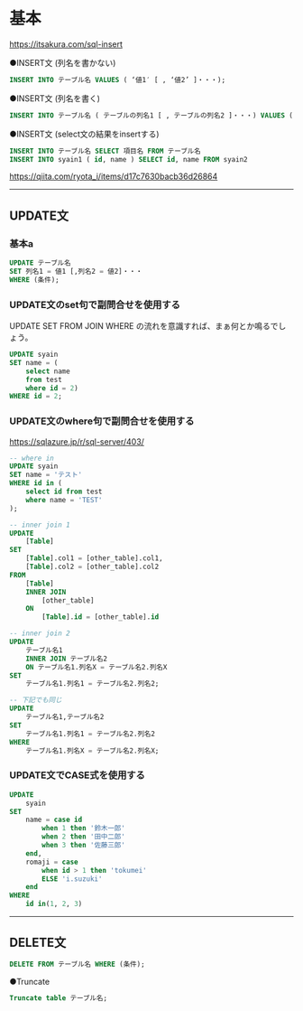 # 基本

<https://itsakura.com/sql-insert>  

●INSERT文 (列名を書かない)  

``` sql
INSERT INTO テーブル名 VALUES ( ‘値1′ [ , ‘値2’ ]・・・);
```

●INSERT文 (列名を書く)

```sql
INSERT INTO テーブル名 ( テーブルの列名1 [ , テーブルの列名2 ]・・・) VALUES ( ‘値1′ [ , ‘値2’ ]・・・);
```

●INSERT文 (select文の結果をinsertする)

```sql
INSERT INTO テーブル名 SELECT 項目名 FROM テーブル名
INSERT INTO syain1 ( id, name ) SELECT id, name FROM syain2
```

<https://qiita.com/ryota_i/items/d17c7630bacb36d26864>  

---

## UPDATE文

### 基本a

```sql
UPDATE テーブル名
SET 列名1 = 値1 [,列名2 = 値2]・・・
WHERE (条件);
```

### UPDATE文のset句で副問合せを使用する

UPDATE SET FROM JOIN WHERE の流れを意識すれば、まぁ何とか鳴るでしょう。  

```sql
UPDATE syain
SET name = (
    select name
    from test
    where id = 2)
WHERE id = 2;
```

### UPDATE文のwhere句で副問合せを使用する

<https://sqlazure.jp/r/sql-server/403/>

```sql
-- where in
UPDATE syain
SET name = 'テスト'
WHERE id in (
    select id from test
    where name = 'TEST'
);

-- inner join 1
UPDATE
    [Table]
SET
    [Table].col1 = [other_table].col1,
    [Table].col2 = [other_table].col2
FROM
    [Table]
    INNER JOIN
        [other_table]
    ON
        [Table].id = [other_table].id

-- inner join 2
UPDATE
    テーブル名1 
    INNER JOIN テーブル名2 
    ON テーブル名1.列名X = テーブル名2.列名X
SET
    テーブル名1.列名1 = テーブル名2.列名2;

-- 下記でも同じ
UPDATE
    テーブル名1,テーブル名2
SET
    テーブル名1.列名1 = テーブル名2.列名2
WHERE
    テーブル名1.列名X = テーブル名2.列名X;
```

### UPDATE文でCASE式を使用する

```sql
UPDATE
    syain
SET
    name = case id
        when 1 then '鈴木一郎'
        when 2 then '田中二郎'
        when 3 then '佐藤三郎'
    end,
    romaji = case
        when id > 1 then 'tokumei'
        ELSE 'i.suzuki'
    end
WHERE
    id in(1, 2, 3)
```

---

## DELETE文

```sql
DELETE FROM テーブル名 WHERE (条件);
```

●Truncate

```sql
Truncate table テーブル名;
```
